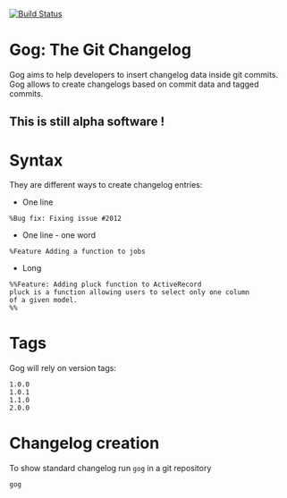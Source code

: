 [![Build Status](https://secure.travis-ci.org/goglog/gog.png?branch=master)](http://travis-ci.org/goglog/gog)

# Gog: The Git Changelog

Gog aims to help developers to insert changelog data inside git commits.
Gog allows to create changelogs based on commit data and tagged commits.

## This is still alpha software !

# Syntax

They are different ways to create changelog entries:

- One line

```
%Bug fix: Fixing issue #2012
```

- One line - one word 

```
%Feature Adding a function to jobs
```

- Long

```
%%Feature: Adding pluck function to ActiveRecord 
pluck is a function allowing users to select only one column
of a given model.
%%
```

# Tags
Gog will rely on version tags:

```
1.0.0
1.0.1
1.1.0
2.0.0
```

# Changelog creation

To show standard changelog run `gog` in a git repository

```
gog
```

